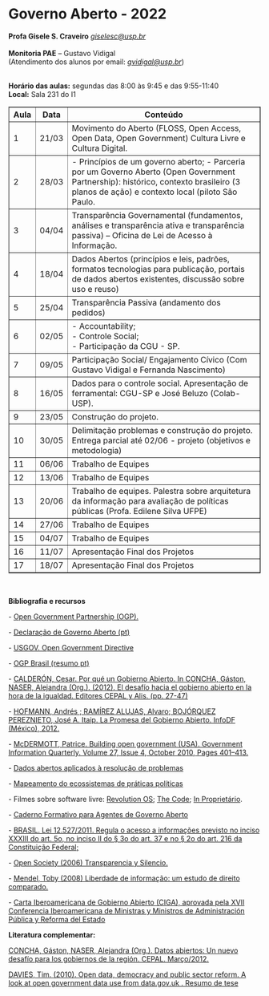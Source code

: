 # Governo Aberto - 2022

**Profa Gisele S. Craveiro**
*giselesc@usp.br* <br /><br />
**Monitoria PAE** – Gustavo Vidigal <br />
(Atendimento dos alunos por email: *gvidigal@usp.br*)<br /><br />

**Horário das aulas:** segundas das 8:00 às 9:45 e das 9:55-11:40<br />
**Local:** Sala 231 do I1

<table border="1" style="tr:nth-child(even) {background:lightgray;}">
   <tr>
     <th>Aula</th><th>Data</th><th>Conteúdo</th>
  </tr>

  <tr>
    <td>1</td>
    <td>21/03</td>
    <td>Movimento do Aberto (FLOSS, Open Access, Open Data, Open Government) Cultura Livre e Cultura Digital.</td>    
  </tr>

  <tr>
    <td>2</td>
    <td>28/03</td>
    <td>
      - Princípios de um governo aberto;
       - Parceria por um Governo Aberto (Open Government Partnership): histórico, contexto brasileiro (3 planos de ação) e contexto local (piloto             São Paulo.
    </td>    
  </tr>

  <tr>
    <td>3</td>
    <td>04/04</td>
    <td>
       Transparência Governamental (fundamentos, análises e transparência ativa e  transparência passiva) – Oficina de Lei de Acesso à Informação.
   </td>    
  </tr>

  <tr>
    <td>4</td>
    <td>18/04</td>
    <td>
       Dados Abertos (princípios e leis, padrões, formatos tecnologias para publicação, portais de dados abertos existentes, discussão sobre uso e           reuso)
     </td>    
  </tr>

  <tr>
    <td>5</td>
    <td>25/04</td>
    <td>Transparência Passiva (andamento dos pedidos)</td>    
  </tr>

  <tr>
    <td>6</td>
    <td>02/05</td>
    <td>
       - Accountability;<br />
       - Controle Social;<br />
       - Participação da CGU - SP.<br />
     </td>    
  </tr>

  <tr>
    <td>7</td>
    <td>09/05</td>
    <td>Participação Social/ Engajamento Cívico (Com Gustavo Vidigal e Fernanda Nascimento) </td>
  </tr>

  <tr>
    <td>8</td>
    <td>16/05</td>
    <td>Dados para o controle social. Apresentação de ferramental: CGU-SP e José Beluzo (Colab-USP).
</td>    
  </tr>

  <tr>
    <td>9</td>
    <td>23/05</td>
    <td>Construção do projeto.</td>    
  </tr>

  <tr>
    <td>10</td>
    <td>30/05</td>
    <td>Delimitação problemas e construção do projeto. Entrega parcial até 02/06 - projeto (objetivos e metodologia)</td>    
  </tr>

  <tr>
    <td>11</td>
    <td>06/06</td>
    <td>Trabalho de Equipes</td>    
  </tr>

  <tr>
    <td>12</td>
    <td>13/06</td>
    <td>Trabalho de Equipes</td>    
  </tr>

  <tr>
    <td>13</td>
    <td>20/06</td>
    <td>Trabalho de equipes. Palestra sobre arquitetura da informação para avaliação de políticas públicas (Profa. Edilene Silva UFPE)</td>    
  </tr>
  
  <tr>
    <td>14</td>
    <td>27/06</td>
    <td>Trabalho de Equipes</td>    
  </tr>

  <tr>
    <td>15</td>
    <td>04/07</td>
    <td>Trabalho de Equipes</td>    
  </tr>
  <tr>
    <td>16</td>
    <td>11/07</td>
    <td>Apresentação Final dos Projetos</td>    
  </tr>

  <tr>
    <td>17</td>
    <td>18/07</td>
    <td>Apresentação Final dos Projetos</td>    
  </tr>
</table>
<br />

**Bibliografia e recursos**

<p>- <a href="http://www.opengovpartnership.org/how-it-works">Open Government Partnership (OGP). </a> </p>

<p>- <a href="http://www.governoaberto.cgu.gov.br/central-de-conteudo/documentos/arquivos/declaracao-governo-aberto.pdf">
         Declaração de Governo Aberto (pt)</a></p>

<p>- <a href="http://www.whitehouse.gov/open/documents/open-government-directive">USGOV. Open Government Directive</a></p>

<p>- <a href="http://www.governoaberto.cgu.gov.br/a-ogp/o-que-e-a-iniciativa">OGP Brasil (resumo pt)</a></p>

<p>- <a href="http://goo.gl/c7q4O5">CALDERÓN, Cesar. Por qué un Gobierno Abierto. In  CONCHA,  Gáston, NASER, Alejandra (Org.). (2012). El desafío  hacia el gobierno  abierto en la hora de la igualdad. Editores CEPAL y Alis. (pp. 27-47)</a></p>

<p>- <a href="http://inicio.ifai.org.mx/Publicaciones/La%20promesa%20del%20Gobierno%20Abierto.pdf">HOFMANN, Andrés ; RAMÍREZ ALUJAS, Alvaro; BOJÓRQUEZ PEREZNIETO, José A. Itaip. La Promesa del Gobierno Abierto. InfoDF (México), 2012. </a></p>

<p>- <a href="http://igup.urfu.ru/docs/Bank%20English_Transleted%20Articles/English/HR%20Management/Building%20open%20government.pdf">
         McDERMOTT, Patrice. Building open government (USA). Government Information Quarterly. Volume 27, Issue 4, October 2010, Pages 401–413. 
      </a></p>

<p>- <a href="www.cps.sp.gov.br/pos-graduacao/workshop-de-pos-graduacao-e-pesquisa/008-workshop-2013/trabalhos/gestao_estrategica_de_tecnologia_da_informacao/121301_622_633_FINAL.pdf">Dados abertos aplicados à resolução de problemas</a></p>

<p>- <a href="http://updatepolitics.cc/explore/map">Mapeamento do ecossistemas de práticas políticas</a></p>

<p>- Filmes sobre software livre: <a href="www.imdb.com/title/tt0308808/">Revolution OS</a>; <a href="www.imdb.com/title/tt0315417/">The Code</a>; <a href="https://youfdsvstu.be/7Yy0tFOKfQg"> In Proprietário</a>.</p>

<p>- <a href="https://doc-08-5g-docs.googleusercontent.com/docs/securesc/4t1393n5c2qu5nlunsa0m2pceg6cg52s/kkgvg9mae1j52153oc509557pl825k60/1473487200000/01406474488949421869/01406474488949421869/0B7GMd_2rvziEcHNJdTVmb1k4XzQ?e=download&nonce=oljns5fk286eo&user=01406474488949421869&hash=emkbsgqk5klqiihq5qpqcs8ibcoju8n1">Caderno Formativo para Agentes de Governo Aberto</a></p>

<p>- <a href="http://www.planalto.gov.br/ccivil_03/_ato2011-2014/2011/lei/l12527.htm">BRASIL. Lei 12.527/2011. Regula o acesso a informações previsto no inciso XXXIII do art. 5o, no inciso II do § 3o do art. 37 e no § 2o do art. 216 da Constituição Federal;</a></p>

<p>- <a href="https://www.opensocietyfoundations.org/sites/default/files/transparencia-silencio-2006_0.pdf">Open Society (2006) Transparencia y Silencio.</a></p>

<p>- <a href="http://www.acessoainformacao.gov.br/central-de-conteudo/publicacoes/arquivos/liberdade-informacao-estudo-direito-comparado-unesco.pdf">Mendel, Toby (2008) Liberdade de informação: um estudo de direito comparado.</a></p>

<p>- <a href="http://www.clad.org/images/declaraciones/CIGA_2016.pdf">Carta Iberoamericana de Gobierno Abierto (CIGA), aprovada pela XVII Conferencia Iberoamericana de Ministras y Ministros de Administración Pública y Reforma del Estado</a></p>

**Literatura complementar:**
<p><a href="http://www.cepal.org/ilpes/noticias/paginas/3/54303/Datos_Abiertos_Un_Nuevo_Desafio_Gobiernos.pdf">
      CONCHA,  Gáston, NASER, Alejandra (Org.). Datos abiertos: Un nuevo desafío para los gobiernos de la región. CEPAL. Março/2012.  </a></p>
   
<p><a href="http://www.opendataimpacts.net/report/">DAVIES,  Tim. (2010). Open data, democracy and public sector reform. A look at  open government data use from data.gov.uk . Resumo de tese </a></p>
